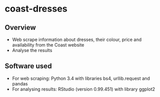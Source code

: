 # coast-dresses

## Overview

- Web scrape information about dresses, their colour, price and availability from the Coast website
- Analyse the results

## Software used

- For web scraping: Python 3.4 with libraries bs4, urllib.request and pandas
- For analysing results: RStudio (version 0.99.451) with library ggplot2
